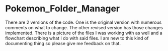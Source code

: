 # Pokemon_Folder_Manager
There are 2 versions of the code. One is the original version with numerous comments on what to change. The other revised
version has those changes implemented. There is a picture of the files I was working with as well and a flowchart describing what I do with said files. I am new to this kind of documenting thing so please give me feedback on that.
